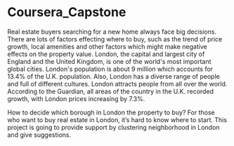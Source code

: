 # Coursera_Capstone
Real estate buyers searching for a new home always face big decisions. There are lots of factors effecting where to buy, such as the trend of price growth, local amenities and other factors which might make negative effects on the property value. London, the capital and largest city of England and the United Kingdom, is one of the world's most important global cities. London's population is about 9 million which accounts for 13.4% of the U.K. population. Also, London has a diverse range of people and full of different cultures. London attracts people from all over the world. According to the Guardian, all areas of the country in the U.K. recorded growth, with London prices increasing by 7.3%.

How to decide which borough in London the property to buy? For those who want to buy real estate in London, it’s hard to know where to start. This project is going to provide support by clustering neighborhood in London and give suggestions.

